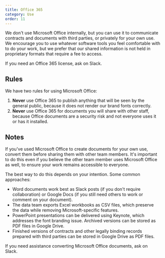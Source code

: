 ```yaml
---
title: Office 365
category: Use
order: 11
---
```

We don't use Microsoft Office internally, but you can use it to communicate contracts and documents with third parties, or privately for your own use. We encourage you to use whatever software tools you feel comfortable with to do your work, but we prefer that our shared information is not held in proprietary formats that require a fee to access.

If you need an Office 365 license, ask on Slack.

## Rules
We have two rules for using Microsoft Office:

1. **Never** use Office 365 to publish anything that will be seen by the general public, because it does not render our brand fonts correctly.
2. **Never** use Office 365 for documents you will share with other staff, because Office documents are a security risk and not everyone uses it or has it installed.

## Notes
If you've used Microsoft Office to create documents for your own use, convert them before sharing them with other team members. It's important to do this even if you believe the other team member uses Microsoft Office as well, to ensure your work remains accessible to everyone.

The best way to do this depends on your intention. Some common approaches:

* Word documents work best as Slack posts (if you don't require collaboration) or Google Docs (if you still need others to work or comment on your document). 
* The data team exports Excel workbooks as CSV files, which preserve the data while removing Microsoft-specific features.
* PowerPoint presentations can be delivered using Keynote, which addresses the font branding issue. Archived versions can be stored as PDF files in Google Drive.
* Finished versions of contracts and other legally binding records prepared with third parties can be stored in Google Drive as PDF files.

If you need assistance converting Microsoft Office documents, ask on Slack.